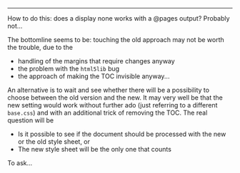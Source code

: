 

---

How to do this: does a display none works with a @pages output? Probably not…

The bottomline seems to be: touching the old approach may not be worth the trouble, due to the
* handling of the margins that require changes anyway
* the problem with the ``html5lib`` bug
* the approach of making the TOC invisible anyway...

An alternative is to wait and see whether there will be a possibility to choose between the old version and the new. It may very well be that the new setting would work without further ado (just referring to a different ``base.css``) and with an additional trick of removing the TOC. The real question will be
* Is it possible to see if the document should be processed with the new or the old style sheet, or
* The new style sheet will be the only one that counts

To ask…
